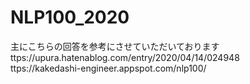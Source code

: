# NLP100_2020
主にこちらの回答を参考にさせていただいております  
ttps://upura.hatenablog.com/entry/2020/04/14/024948  
ttps://kakedashi-engineer.appspot.com/nlp100/
